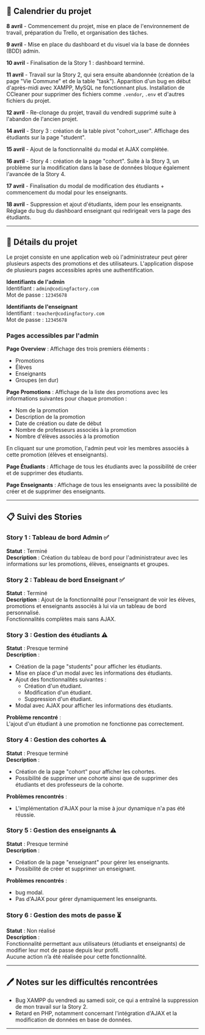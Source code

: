 ## 📅 Calendrier du projet

**8 avril** - Commencement du projet, mise en place de l'environnement de travail, préparation du Trello, et organisation des tâches.

**9 avril** - Mise en place du dashboard et du visuel via la base de données (BDD) admin.

**10 avril** - Finalisation de la Story 1 : dashboard terminé.

**11 avril** - Travail sur la Story 2, qui sera ensuite abandonnée (création de la page "Vie Commune" et de la table "task"). Apparition d'un bug en début d'après-midi avec XAMPP, MySQL ne fonctionnant plus. Installation de CCleaner pour supprimer des fichiers comme `.vendor`, `.env` et d'autres fichiers du projet.

**12 avril** - Re-clonage du projet, travail du vendredi supprimé suite à l'abandon de l'ancien projet.

**14 avril** - Story 3 : création de la table pivot "cohort_user". Affichage des étudiants sur la page "student".

**15 avril** - Ajout de la fonctionnalité du modal et AJAX complétée.

**16 avril** - Story 4 : création de la page "cohort". Suite à la Story 3, un problème sur la modification dans la base de données bloque également l'avancée de la Story 4.

**17 avril** - Finalisation du modal de modification des étudiants + commencement du modal pour les enseignants.

**18 avril** - Suppression et ajout d'étudiants, idem pour les enseignants. Réglage du bug du dashboard enseignant qui redirigeait vers la page des étudiants.

---

## 📑 Détails du projet

Le projet consiste en une application web où l'administrateur peut gérer plusieurs aspects des promotions et des utilisateurs. L'application dispose de plusieurs pages accessibles après une authentification.

**Identifiants de l'admin**  
Identifiant : `admin@codingfactory.com`  
Mot de passe : `12345678`

**Identifiants de l'enseignant**  
Identifiant : `teacher@codingfactory.com`  
Mot de passe : `12345678`

### Pages accessibles par l'admin

**Page Overview** : Affichage des trois premiers éléments :
- Promotions
- Élèves
- Enseignants
- Groupes (en dur)

**Page Promotions** : Affichage de la liste des promotions avec les informations suivantes pour chaque promotion :
- Nom de la promotion
- Description de la promotion
- Date de création ou date de début
- Nombre de professeurs associés à la promotion
- Nombre d'élèves associés à la promotion

En cliquant sur une promotion, l'admin peut voir les membres associés à cette promotion (élèves et enseignants).

**Page Étudiants** : Affichage de tous les étudiants avec la possibilité de créer et de supprimer des étudiants.

**Page Enseignants** : Affichage de tous les enseignants avec la possibilité de créer et de supprimer des enseignants.

---

## 📋 Suivi des Stories

### Story 1 : Tableau de bord Admin ✅  
**Statut** : Terminé  
**Description** : Création du tableau de bord pour l'administrateur avec les informations sur les promotions, élèves, enseignants et groupes.

### Story 2 : Tableau de bord Enseignant ✅  
**Statut** : Terminé  
**Description** : Ajout de la fonctionnalité pour l'enseignant de voir les élèves, promotions et enseignants associés à lui via un tableau de bord personnalisé.  
Fonctionnalités complètes mais sans AJAX.

### Story 3 : Gestion des étudiants ⚠️  
**Statut** : Presque terminé  
**Description** :
- Création de la page "students" pour afficher les étudiants.
- Mise en place d'un modal avec les informations des étudiants.
- Ajout des fonctionnalités suivantes :
  - Création d'un étudiant.
  - Modification d'un étudiant.
  - Suppression d'un étudiant.
- Modal avec AJAX pour afficher les informations des étudiants.  

**Problème rencontré** :  
L'ajout d'un étudiant à une promotion ne fonctionne pas correctement.

### Story 4 : Gestion des cohortes ⚠️  
**Statut** : Presque terminé  
**Description** :
- Création de la page "cohort" pour afficher les cohortes.
- Possibilité de supprimer une cohorte ainsi que de supprimer des étudiants et des professeurs de la cohorte.  

**Problèmes rencontrés** :
- L'implémentation d'AJAX pour la mise à jour dynamique n'a pas été réussie.

### Story 5 : Gestion des enseignants ⚠️  
**Statut** : Presque terminé  
**Description** :
- Création de la page "enseignant" pour gérer les enseignants.
- Possibilité de créer et supprimer un enseignant.  

**Problèmes rencontrés** :
- bug modal. 
- Pas d'AJAX pour gérer dynamiquement les enseignants.

### Story 6 : Gestion des mots de passe ⏳  
**Statut** : Non réalisé  
**Description** :  
Fonctionnalité permettant aux utilisateurs (étudiants et enseignants) de modifier leur mot de passe depuis leur profil.  
Aucune action n’a été réalisée pour cette fonctionnalité.

---

## 🖊️ Notes sur les difficultés rencontrées

- Bug XAMPP du vendredi au samedi soir, ce qui a entraîné la suppression de mon travail sur la Story 2.
- Retard en PHP, notamment concernant l'intégration d'AJAX et la modification de données en base de données.

---

